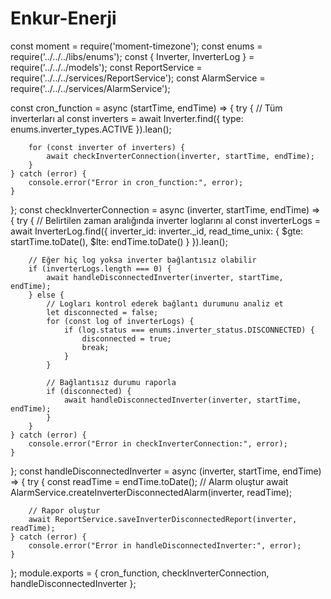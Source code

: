 # Enkur-Enerji
const moment = require('moment-timezone');
const enums = require('../../../libs/enums');
const { Inverter, InverterLog } = require('../../../models');
const ReportService = require('../../../services/ReportService');
const AlarmService = require('../../../services/AlarmService');


const cron_function = async (startTime, endTime) => {
    try {
        // Tüm inverterları al
        const inverters = await Inverter.find({ type: enums.inverter_types.ACTIVE }).lean();

        for (const inverter of inverters) {
            await checkInverterConnection(inverter, startTime, endTime);
        }
    } catch (error) {
        console.error("Error in cron_function:", error);
    }
};
const checkInverterConnection = async (inverter, startTime, endTime) => {
    try {
        // Belirtilen zaman aralığında inverter loglarını al
        const inverterLogs = await InverterLog.find({
            inverter_id: inverter._id,
            read_time_unix: {
                $gte: startTime.toDate(),
                $lte: endTime.toDate()
            }
        }).lean();

        // Eğer hiç log yoksa inverter bağlantısız olabilir
        if (inverterLogs.length === 0) {
            await handleDisconnectedInverter(inverter, startTime, endTime);
        } else {
            // Logları kontrol ederek bağlantı durumunu analiz et
            let disconnected = false;
            for (const log of inverterLogs) {
                if (log.status === enums.inverter_status.DISCONNECTED) {
                    disconnected = true;
                    break;
                }
            }

            // Bağlantısız durumu raporla
            if (disconnected) {
                await handleDisconnectedInverter(inverter, startTime, endTime);
            }
        }
    } catch (error) {
        console.error("Error in checkInverterConnection:", error);
    }
};
const handleDisconnectedInverter = async (inverter, startTime, endTime) => {
    try {
        const readTime = endTime.toDate();
        // Alarm oluştur
        await AlarmService.createInverterDisconnectedAlarm(inverter, readTime);

        // Rapor oluştur
        await ReportService.saveInverterDisconnectedReport(inverter, readTime);
    } catch (error) {
        console.error("Error in handleDisconnectedInverter:", error);
    }
};
module.exports = {
    cron_function,
    checkInverterConnection,
    handleDisconnectedInverter
};

